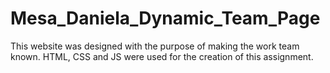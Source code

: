 # Mesa_Daniela_Dynamic_Team_Page
This website was designed with the purpose of making the work team known. HTML, CSS and JS were used for the creation of this assignment.
